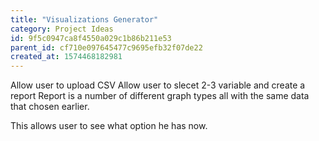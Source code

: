 ```yaml
---
title: "Visualizations Generator"
category: Project Ideas
id: 9f5c0947ca8f4550a029c1b86b211e53
parent_id: cf710e097645477c9695efb32f07de22
created_at: 1574468182981
---
```


Allow user to upload CSV
Allow user to slecet 2-3 variable and create a report 
Report is a number of different graph types all with the same data that chosen earlier.

This allows user to see what option he has now. 
    